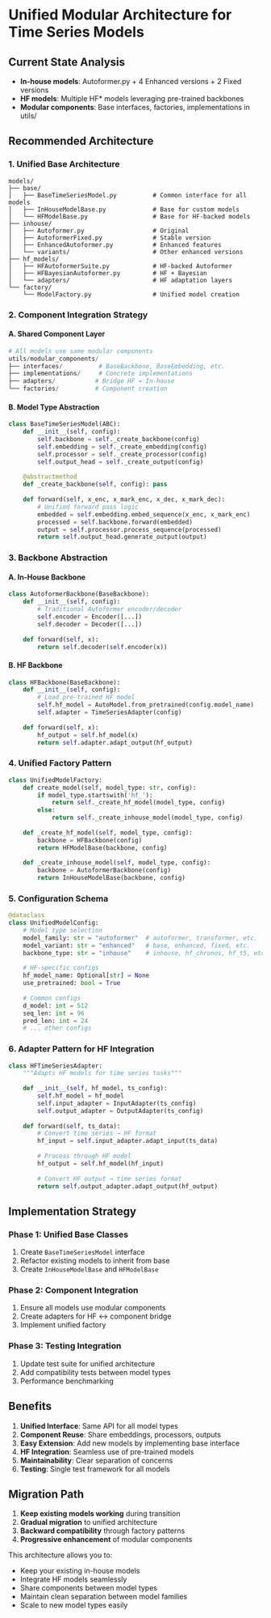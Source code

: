 # Unified Modular Architecture for Time Series Models

## Current State Analysis
- **In-house models**: Autoformer.py + 4 Enhanced versions + 2 Fixed versions
- **HF models**: Multiple HF* models leveraging pre-trained backbones
- **Modular components**: Base interfaces, factories, implementations in utils/

## Recommended Architecture

### 1. **Unified Base Architecture**
```
models/
├── base/
│   ├── BaseTimeSeriesModel.py          # Common interface for all models
│   ├── InHouseModelBase.py             # Base for custom models
│   └── HFModelBase.py                  # Base for HF-backed models
├── inhouse/
│   ├── Autoformer.py                   # Original
│   ├── AutoformerFixed.py              # Stable version
│   ├── EnhancedAutoformer.py           # Enhanced features
│   └── variants/                       # Other enhanced versions
├── hf_models/
│   ├── HFAutoformerSuite.py            # HF-backed Autoformer
│   ├── HFBayesianAutoformer.py         # HF + Bayesian
│   └── adapters/                       # HF adaptation layers
└── factory/
    └── ModelFactory.py                 # Unified model creation
```

### 2. **Component Integration Strategy**

#### A. **Shared Component Layer**
```python
# All models use same modular components
utils/modular_components/
├── interfaces/          # BaseBackbone, BaseEmbedding, etc.
├── implementations/     # Concrete implementations
├── adapters/           # Bridge HF ↔ In-house
└── factories/          # Component creation
```

#### B. **Model Type Abstraction**
```python
class BaseTimeSeriesModel(ABC):
    def __init__(self, config):
        self.backbone = self._create_backbone(config)
        self.embedding = self._create_embedding(config)
        self.processor = self._create_processor(config)
        self.output_head = self._create_output(config)
    
    @abstractmethod
    def _create_backbone(self, config): pass
    
    def forward(self, x_enc, x_mark_enc, x_dec, x_mark_dec):
        # Unified forward pass logic
        embedded = self.embedding.embed_sequence(x_enc, x_mark_enc)
        processed = self.backbone.forward(embedded)
        output = self.processor.process_sequence(processed)
        return self.output_head.generate_output(output)
```

### 3. **Backbone Abstraction**

#### A. **In-House Backbone**
```python
class AutoformerBackbone(BaseBackbone):
    def __init__(self, config):
        # Traditional Autoformer encoder/decoder
        self.encoder = Encoder([...])
        self.decoder = Decoder([...])
    
    def forward(self, x):
        return self.decoder(self.encoder(x))
```

#### B. **HF Backbone**
```python
class HFBackbone(BaseBackbone):
    def __init__(self, config):
        # Load pre-trained HF model
        self.hf_model = AutoModel.from_pretrained(config.model_name)
        self.adapter = TimeSeriesAdapter(config)
    
    def forward(self, x):
        hf_output = self.hf_model(x)
        return self.adapter.adapt_output(hf_output)
```

### 4. **Unified Factory Pattern**

```python
class UnifiedModelFactory:
    def create_model(self, model_type: str, config):
        if model_type.startswith('hf_'):
            return self._create_hf_model(model_type, config)
        else:
            return self._create_inhouse_model(model_type, config)
    
    def _create_hf_model(self, model_type, config):
        backbone = HFBackbone(config)
        return HFModelBase(backbone, config)
    
    def _create_inhouse_model(self, model_type, config):
        backbone = AutoformerBackbone(config)
        return InHouseModelBase(backbone, config)
```

### 5. **Configuration Schema**

```python
@dataclass
class UnifiedModelConfig:
    # Model type selection
    model_family: str = "autoformer"  # autoformer, transformer, etc.
    model_variant: str = "enhanced"   # base, enhanced, fixed, etc.
    backbone_type: str = "inhouse"    # inhouse, hf_chronos, hf_t5, etc.
    
    # HF-specific configs
    hf_model_name: Optional[str] = None
    use_pretrained: bool = True
    
    # Common configs
    d_model: int = 512
    seq_len: int = 96
    pred_len: int = 24
    # ... other configs
```

### 6. **Adapter Pattern for HF Integration**

```python
class HFTimeSeriesAdapter:
    """Adapts HF models for time series tasks"""
    
    def __init__(self, hf_model, ts_config):
        self.hf_model = hf_model
        self.input_adapter = InputAdapter(ts_config)
        self.output_adapter = OutputAdapter(ts_config)
    
    def forward(self, ts_data):
        # Convert time series → HF format
        hf_input = self.input_adapter.adapt_input(ts_data)
        
        # Process through HF model
        hf_output = self.hf_model(hf_input)
        
        # Convert HF output → time series format
        return self.output_adapter.adapt_output(hf_output)
```

## Implementation Strategy

### Phase 1: **Unified Base Classes**
1. Create `BaseTimeSeriesModel` interface
2. Refactor existing models to inherit from base
3. Create `InHouseModelBase` and `HFModelBase`

### Phase 2: **Component Integration**
1. Ensure all models use modular components
2. Create adapters for HF ↔ component bridge
3. Implement unified factory

### Phase 3: **Testing Integration**
1. Update test suite for unified architecture
2. Add compatibility tests between model types
3. Performance benchmarking

## Benefits

1. **Unified Interface**: Same API for all model types
2. **Component Reuse**: Share embeddings, processors, outputs
3. **Easy Extension**: Add new models by implementing base interface
4. **HF Integration**: Seamless use of pre-trained models
5. **Maintainability**: Clear separation of concerns
6. **Testing**: Single test framework for all models

## Migration Path

1. **Keep existing models working** during transition
2. **Gradual migration** to unified architecture
3. **Backward compatibility** through factory patterns
4. **Progressive enhancement** of modular components

This architecture allows you to:
- Keep your existing in-house models
- Integrate HF models seamlessly  
- Share components between model types
- Maintain clean separation between model families
- Scale to new model types easily